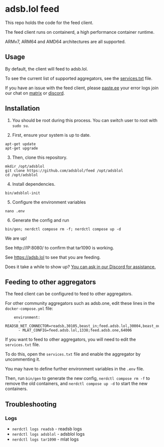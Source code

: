 # adsb.lol feed

This repo holds the code for the feed client.

The feed client runs on containerd, a high performance container runtime.

ARMv7, ARM64 and AMD64 architectures are all supported.

## Usage

By default, the client will feed to adsb.lol.

To see the current list of supported aggregators, see the [services.txt](services.txt) file.

If you have an issue with the feed client, please [paste.ee](https://paste.ee) your error logs join our chat on [matrix](https://matrix.to/#/#adsblol:gatto.club) or [discord](https://adsb.lol/discord).

## Installation

1. You should be root during this process. You can switch user to root with `sudo su`.

2. First, ensure your system is up to date.
```
apt-get update
apt-get upgrade
```

3. Then, clone this repository.

```
mkdir /opt/adsblol
git clone https://github.com/adsblol/feed /opt/adsblol
cd /opt/adsblol
```

4. Install dependencies.

```
bin/adsblol-init
```

5. Configure the environment variables
```
nano .env
```

6. Generate the config and run
```
bin/gen; nerdctl compose rm -f; nerdctl compose up -d
```

We are up!

See http://IP:8080/ to confirm that tar1090 is working.

See https://adsb.lol to see that you are feeding.

Does it take a while to show up? [You can ask in our Discord for assistance.](https://adsb.lol/discord)

## Feeding to other aggregators

The feed client can be configured to feed to other aggregators.

For other community aggregators such as adsb.one, edit these lines in the `docker-compose.yml` file:

```
    environment:
      - READSB_NET_CONNECTOR=readsb,30105,beast_in;feed.adsb.lol,30004,beast_out;feed.adsb.one,64004,beast_out
      - MLAT_CONFIG=feed.adsb.lol,1338;feed.adsb.one,64006
```

If you want to feed to other aggregators, you will need to edit the `services.txt` file.

To do this, open the `services.txt` file and enable the aggregator by uncommenting it.

You may have to define further environment variables in the `.env` file.

Then, run `bin/gen` to generate the new config, `nerdctl compose rm -f` to remove the old containers, and `nerdctl compose up -d` to start the new containers.

## Troubleshooting

### Logs
- `nerdctl logs readsb` - readsb logs
- `nerdctl logs adsblol` - adsblol logs
- `nerdctl logs tar1090` - mlat logs
